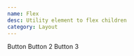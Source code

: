 ```yaml
---
name: Flex
desc: Utility element to flex children
category: Layout
---
```


<base-knobs src="./components.json" tab="props" name="base-flex">
<base-flex>
<base-button>Button</base-button>
<base-button>Button 2</base-button>
<base-button>Button 3</base-button>
</base-flex>
</base-knobs>
